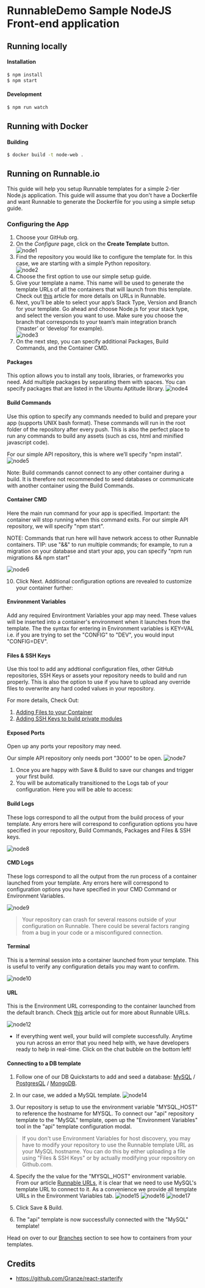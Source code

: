 # RunnableDemo Sample NodeJS Front-end application

## Running locally

#### Installation
```bash
$ npm install
$ npm start
```

#### Development
```bash
$ npm run watch
```

## Running with Docker

#### Building
```bash
$ docker build -t node-web .
```

## Running on Runnable.io

This guide will help you setup Runnable templates for a simple 2-tier Node.js application. This guide will assume that you don't have a Dockerfile and want Runnable to generate the Dockerfile for you using a simple setup guide.

### Configuring the App 

1. Choose your GitHub org.
2. On the _Configure_ page, click on the __Create Template__ button.  
![node1](/images/node1.png)  
3. Find the repository you would like to configure the template for. In this case, we are starting with a simple Python repository.  
![node2](/images/node2.png)  
4. Choose the first option to use our simple setup guide.
5. Give your template a name. This name will be used to generate the template URLs of all the containers that will launch from this template. Check out [this](http://https://runnable.zendesk.com/hc/en-us/articles/212802006) article for more details on URLs in Runnable.
6. Next, you’ll be able to select your app’s Stack Type, Version and Branch for your template. Go ahead and choose Node.js for your stack type, and select the version you want to use. Make sure you choose the branch that corresponds to your team’s main integration branch (‘master’  or ‘develop’ for example).  
![node3](/images/node3.png)  
6. On the next step, you can specify additional Packages, Build Commands, and the Container CMD. 

#### Packages 

This option allows you to install any tools, libraries, or frameworks you need. Add multiple packages by separating them with spaces. You can specify packages that are listed in the Ubuntu Aptitude library.
![node4](/images/node4.png)  

#### Build Commands

Use this option to specify any commands needed to build and prepare your app (supports UNIX bash format). These commands will run in the root folder of the repository after every push. This is also the perfect place to run any commands to build any assets (such as css, html and minified javascript code). 

For our simple API repository, this is where we’ll specify "npm install".
![node5](/images/node5.png)  

Note: Build commands cannot connect to any other container during a build. It is therefore not recommended to seed databases or communicate with another container using the Build Commands.

#### Container CMD 

Here the main run command for your app is specified. Important: the container will stop running when this command exits. For our simple API repository, we will specify "npm start".

NOTE: Commands that run here will have network access to other Runnable containers. TIP: use "&&" to run multiple commands; for example, to run a migration on your database and start your app, you can specify "npm run migrations && npm start"

![node6](/images/node6.png)  

10. Click Next. Additional configuration options are revealed to customize your container further:

#### Environment Variables

Add any required Environtment Variables your app may need. These values will be inserted into a container's environment when it launches from the template. The the syntax for entering in Environment variables is KEY=VAL i.e. if you are trying to set the "CONFIG" to "DEV", you would input "CONFIG=DEV".

#### Files & SSH Keys

Use this tool to add any addtional configuration files, other GitHub repositories, SSH Keys or assets your repository needs to build and run properly. This is also the option to use if you have to upload any override files to overwrite any hard coded values in your repository.

For more details, Check Out:

1. [Adding Files to your Container](https://support.runnable.com/hc/en-us/articles/208221743)
2. [Adding SSH Keys to build private modules](https://support.runnable.com/hc/en-us/articles/208018586-My-build-is-failing-because-of-No-Such-Key-or-Host-key-verification-failed-What-do-I-do-)

#### Exposed Ports

Open up any ports your repository may need. 

Our simple API repository only needs port "3000" to be open. 
![node7](/images/node7.png)  

1. Once you are happy with Save & Build to save our changes and trigger your first build. 
2. You will be automatically transitioned to the Logs tab of your configuration. Here you will be able to access:

#### Build Logs

These logs correspond to all the output from the build process of your template. Any errors here will correspond to configuration options you have specified in your repository, Build Commands, Packages and Files & SSH keys. 

![node8](/images/node8.png)  

#### CMD Logs 

These logs correspond to all the output from the run process of a container launched from your template. Any errors here will correspond to configuration options you have specified in your CMD Command or Environment Variables. 

![node9](/images/node9.png)  

> Your repository can crash for several reasons outside of your configuration on Runnable. There could be several factors ranging from a bug in your code or a misconfigured connection. 

#### Terminal

This is a terminal session into a container launched from your template. This is useful to verify any configuration details you may want to confirm.

![node10](/images/node10.png)  

#### URL

This is the Environment URL corresponding to the container launched from the default branch. Check [this](https://support.runnable.com/hc/en-us/articles/212802006-Runnable-URLs) article out for more about Runnable URLs.

![node12](/images/node12.png)  

* If everything went well, your build will complete successfully. Anytime you run across an error that you need help with, we have developers ready to help in real-time. Click on the chat bubble on the bottom left!  

#### Connecting to a DB template

1. Follow one of our DB Quickstarts to add and seed a database: [MySQL](https://support.runnable.com/hc/en-us/sections/202755686-Branches) / [PostgresQL](https://support.runnable.com/hc/en-us/sections/202755686-Branches) / [MongoDB](https://support.runnable.com/hc/en-us/sections/202755686-Branches).

2. In our case, we added a MySQL template.
![node14](/images/node14.png)  

3. Our repository is setup to use the environment variable "MYSQL_HOST" to reference the hostname for MYSQL. To connect our "api" repository template to the "MySQL" template, open up the "Environment Variables" tool in the "api" template configuration modal.

> If you don't use Environment Variables for host discovery, you may have to modify your repository to use the Runnable template URL as your MySQL hostname. You can do this by either uploading a file using "Files & SSH Keys" or by actually modifying your repository on Github.com.

4. Specify the the value for the "MYSQL_HOST" environment variable. From our article [Runnable URLs](https://support.runnable.com/hc/en-us/articles/212802006-Runnable-URLs), it is clear that we need to use MySQL's template URL to connect to it. As a convenience we provide all template URLs in the Environment Variables tab.
![node15](/images/node15.png) ![node16](/images/node16.png) ![node17](/images/node17.png)  

5. Click Save & Build.

6. The "api" template is now successfully connected with the "MySQL" template!

Head on over to our [Branches](https://support.runnable.com/hc/en-us/sections/202755686-Branches) section to see how to containers from your templates.

## Credits
- https://github.com/Granze/react-starterify
